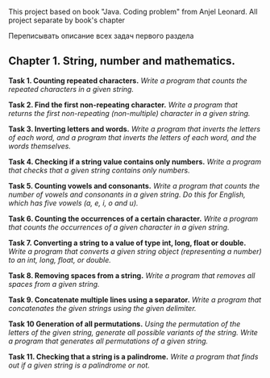 This project based on book "Java. Coding problem" from Anjel Leonard.
All project separate by book's chapter


Переписывать описание всех задач первого раздела

## Chapter 1. String, number and mathematics.

**Task 1. Counting repeated characters.** 
_Write a program that counts the repeated characters in a given string._

**Task 2. Find the first non-repeating character.** 
_Write a program that returns the first non-repeating (non-multiple) character in a given string._

**Task 3. Inverting letters and words.** 
_Write a program that inverts the letters of each word, and a program that inverts the letters of each word, and
the words themselves._

**Task 4. Checking if a string value contains only numbers.** 
_Write a program that checks that a given string contains only numbers._

**Task 5. Counting vowels and consonants.** 
_Write a program that counts the number of vowels and consonants in a given string. Do this for English, which has five vowels (a, e, i, o and u)._

**Task 6. Counting the occurrences of a certain character.** 
_Write a program that counts the occurrences of a given character in a given string._

**Task 7. Converting a string to a value of type int, long, float or double.** 
_Write a program that converts a given string object (representing a number) to an int, long, float, or double._

**Task 8. Removing spaces from a string.** 
_Write a program that removes all spaces from a given string._

**Task 9. Concatenate multiple lines using a separator.** 
_Write a program that concatenates the given strings using the given delimiter._

**Task 10 Generation of all permutations.**
_Using the permutation of the letters of the given string, generate all possible variants of the string._
_Write a program that generates all permutations of a given string._

**Task 11. Checking that a string is a palindrome.** 
_Write a program that finds out if a given string is a palindrome or not._

